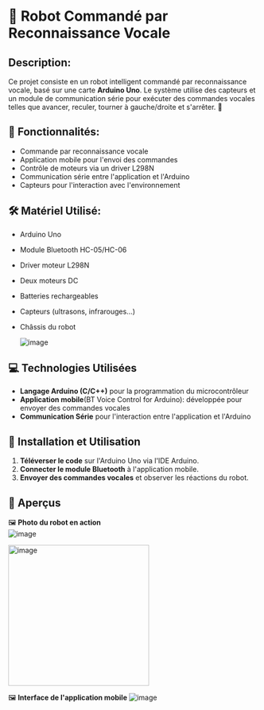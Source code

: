# 🤖 Robot Commandé par Reconnaissance Vocale

## Description:
Ce projet consiste en un robot intelligent commandé par reconnaissance vocale, basé sur une carte **Arduino Uno**. Le système utilise des capteurs et un module de communication série pour exécuter des commandes vocales telles que avancer, reculer, tourner à gauche/droite et s'arrêter. 🚀

## 📌 Fonctionnalités:
-  Commande par reconnaissance vocale
-   Application mobile pour l'envoi des commandes
-  Contrôle de moteurs via un driver L298N
-  Communication série entre l'application et l'Arduino
-  Capteurs pour l'interaction avec l'environnement

## 🛠️ Matériel Utilisé:
- Arduino Uno
- Module Bluetooth HC-05/HC-06
- Driver moteur L298N
- Deux moteurs DC
- Batteries rechargeables
- Capteurs (ultrasons, infrarouges...)
- Châssis du robot

  ![image](https://github.com/user-attachments/assets/5e5d9221-a629-4894-ac9f-f4f8a8bbae32)


## 💻 Technologies Utilisées
- **Langage Arduino (C/C++)** pour la programmation du microcontrôleur
- **Application mobile**(BT Voice Control for Arduino): développée pour envoyer des commandes vocales
- **Communication Série** pour l'interaction entre l'application et l'Arduino

## 🚀 Installation et Utilisation
1. **Téléverser le code** sur l'Arduino Uno via l'IDE Arduino.
2. **Connecter le module Bluetooth** à l'application mobile.
3. **Envoyer des commandes vocales** et observer les réactions du robot.

## 📸 Aperçus
🖼️ **Photo du robot en action**  
![image](https://github.com/user-attachments/assets/90e55fa0-24d6-4b6c-bb7d-566ab572c489)


<img width="283" alt="image" src="https://github.com/user-attachments/assets/12609105-3466-458e-927e-f416e97d28f0" />


🖼️ **Interface de l'application mobile** 
![image](https://github.com/user-attachments/assets/0a6a6400-80de-46fe-bf43-7dc8095272a6)






